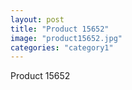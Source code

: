 ```yaml
---
layout: post
title: "Product 15652"
image: "product15652.jpg"
categories: "category1"
---
```

Product 15652
